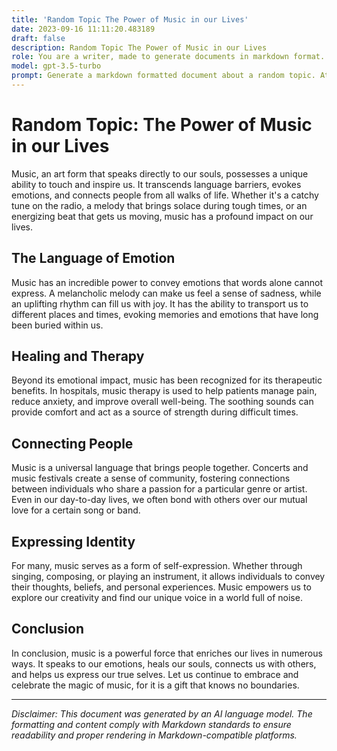 ```yaml
---
title: 'Random Topic The Power of Music in our Lives'
date: 2023-09-16 11:11:20.483189
draft: false
description: Random Topic The Power of Music in our Lives
role: You are a writer, made to generate documents in markdown format. It is very important that all of the documents you generate are in valid markdown format.
model: gpt-3.5-turbo
prompt: Generate a markdown formatted document about a random topic. At the bottom, include a disclaimer explaining that the document was generated by you. The first line of the document should be the title. Make sure that the entire document is in proper markdown format, using a mix of various tags to make the document visually appealing.
---
```


# Random Topic: The Power of Music in our Lives

Music, an art form that speaks directly to our souls, possesses a unique ability to touch and inspire us. It transcends language barriers, evokes emotions, and connects people from all walks of life. Whether it's a catchy tune on the radio, a melody that brings solace during tough times, or an energizing beat that gets us moving, music has a profound impact on our lives.

## The Language of Emotion

Music has an incredible power to convey emotions that words alone cannot express. A melancholic melody can make us feel a sense of sadness, while an uplifting rhythm can fill us with joy. It has the ability to transport us to different places and times, evoking memories and emotions that have long been buried within us.

## Healing and Therapy

Beyond its emotional impact, music has been recognized for its therapeutic benefits. In hospitals, music therapy is used to help patients manage pain, reduce anxiety, and improve overall well-being. The soothing sounds can provide comfort and act as a source of strength during difficult times.

## Connecting People

Music is a universal language that brings people together. Concerts and music festivals create a sense of community, fostering connections between individuals who share a passion for a particular genre or artist. Even in our day-to-day lives, we often bond with others over our mutual love for a certain song or band.

## Expressing Identity

For many, music serves as a form of self-expression. Whether through singing, composing, or playing an instrument, it allows individuals to convey their thoughts, beliefs, and personal experiences. Music empowers us to explore our creativity and find our unique voice in a world full of noise.

## Conclusion

In conclusion, music is a powerful force that enriches our lives in numerous ways. It speaks to our emotions, heals our souls, connects us with others, and helps us express our true selves. Let us continue to embrace and celebrate the magic of music, for it is a gift that knows no boundaries.

---

*Disclaimer: This document was generated by an AI language model. The formatting and content comply with Markdown standards to ensure readability and proper rendering in Markdown-compatible platforms.*